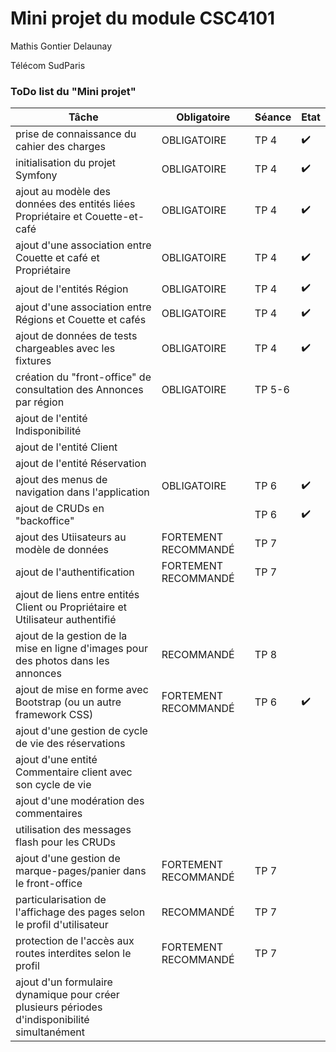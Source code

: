 # Mini projet du module CSC4101

Mathis Gontier Delaunay

Télécom SudParis

### ToDo list du "Mini projet"

| Tâche                                                                                         | Obligatoire          | Séance | Etat               |
| --------------------------------------------------------------------------------------------- | -------------------- | ------ | ------------------ |
| prise de connaissance du cahier des charges                                                   | OBLIGATOIRE          | TP 4   | :heavy_check_mark: |
| initialisation du projet Symfony                                                              | OBLIGATOIRE          | TP 4   | :heavy_check_mark: |
| ajout au modèle des données des entités liées Propriétaire et Couette-et-café                 | OBLIGATOIRE          | TP 4   | :heavy_check_mark: |
| ajout d'une association entre Couette et café et Propriétaire                                 | OBLIGATOIRE          | TP 4   | :heavy_check_mark: |
| ajout de l'entités Région                                                                     | OBLIGATOIRE          | TP 4   | :heavy_check_mark: |
| ajout d'une association entre Régions et Couette et cafés                                     | OBLIGATOIRE          | TP 4   | :heavy_check_mark: |
| ajout de données de tests chargeables avec les fixtures                                       | OBLIGATOIRE          | TP 4   | :heavy_check_mark: |
| création du "front-office" de consultation des Annonces par région                            | OBLIGATOIRE          | TP 5-6 |                    |
| ajout de l'entité Indisponibilité                                                             |                      |        |                    |
| ajout de l'entité Client                                                                      |                      |        |                    |
| ajout de l'entité Réservation                                                                 |                      |        |                    |
| ajout des menus de navigation dans l'application                                              | OBLIGATOIRE          | TP 6   | :heavy_check_mark: |
| ajout de CRUDs en "backoffice"                                                                |                      | TP 6   | :heavy_check_mark: |
| ajout des Utiisateurs au modèle de données                                                    | FORTEMENT RECOMMANDÉ | TP 7   |                    |
| ajout de l'authentification                                                                   | FORTEMENT RECOMMANDÉ | TP 7   |                    |
| ajout de liens entre entités Client ou Propriétaire et Utilisateur authentifié                |                      |        |                    |
| ajout de la gestion de la mise en ligne d'images pour des photos dans les annonces            | RECOMMANDÉ           | TP 8   |                    |
| ajout de mise en forme avec Bootstrap (ou un autre framework CSS)                             | FORTEMENT RECOMMANDÉ | TP 6   | :heavy_check_mark: |
| ajout d'une gestion de cycle de vie des réservations                                          |                      |        |                    |
| ajout d'une entité Commentaire client avec son cycle de vie                                   |                      |        |                    |
| ajout d'une modération des commentaires                                                       |                      |        |                    |
| utilisation des messages flash pour les CRUDs                                                 |                      |        |                    |
| ajout d'une gestion de marque-pages/panier dans le front-office                               | FORTEMENT RECOMMANDÉ | TP 7   |                    |
| particularisation de l'affichage des pages selon le profil d'utilisateur                      | RECOMMANDÉ           | TP 7   |                    |
| protection de l'accès aux routes interdites selon le profil                                   | FORTEMENT RECOMMANDÉ | TP 7   |                    |
| ajout d'un formulaire dynamique pour créer plusieurs périodes d'indisponibilité simultanément |                      |        |                    |
